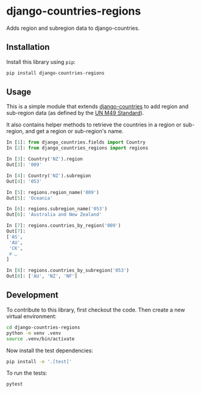 # django-countries-regions

Adds region and subregion data to django-countries.

## Installation

Install this library using `pip`:
```bash
pip install django-countries-regions
```
## Usage

This is a simple module that extends [django-countries](https://pypi.org/project/django-countries/) to add region and sub-region data (as defined by the [UN M49 Standard](https://en.wikipedia.org/wiki/UN_M49)).

It also contains helper methods to retrieve the countries in a region or sub-region, and get a region or sub-region's name.


```python
In [1]: from django_countries.fields import Country
In [2]: from django_countries_regions import regions

In [3]: Country('NZ').region
Out[3]: '009'

In [4]: Country('NZ').subregion
Out[4]: '053'

In [5]: regions.region_name('009')
Out[5]: 'Oceania'

In [6]: regions.subregion_name('053')
Out[6]: 'Australia and New Zealand'

In [7]: regions.countries_by_region('009')
Out[7]:
['AS',
 'AU',
 'CK',
 # …
]

In [8]: regions.countries_by_subregion('053')
Out[8]: ['AU', 'NZ', 'NF']
```

## Development

To contribute to this library, first checkout the code. Then create a new virtual environment:
```bash
cd django-countries-regions
python -m venv .venv
source .venv/bin/activate
```
Now install the test dependencies:
```bash
pip install -e '.[test]'
```
To run the tests:
```bash
pytest
```
